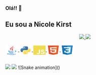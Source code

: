 ### Olá!! 👋
## Eu sou a Nicole Kirst
<div align="center">
  <a href="https://github.com/NicoleKirst">
  <img height="145em" src="https://github-readme-stats.vercel.app/api?username=NicoleKirst&theme=blue-green"/>
  <img height="145em" src="https://github-readme-stats.vercel.app/api/top-langs/?username=NicoleKirst&theme=blue-green"/>
</div>
<div style="display: inline_block"><br>
  <img align="center" alt="Nic-Java" height="30" width="40" src="https://raw.githubusercontent.com/devicons/devicon/master/icons/java/java-original.svg">
  <img align="center" alt="Nic-Python" height="30" width="40" src="https://raw.githubusercontent.com/devicons/devicon/master/icons/python/python-original.svg">
  <img align="center" alt="Nic-Js" height="30" width="40" src="https://raw.githubusercontent.com/devicons/devicon/master/icons/javascript/javascript-plain.svg">
  <img align="center" alt="Nic-HTML" height="30" width="40" src="https://raw.githubusercontent.com/devicons/devicon/master/icons/html5/html5-original.svg">
  <img align="center" alt="Nic-CSS" height="30" width="40" src="https://raw.githubusercontent.com/devicons/devicon/master/icons/css3/css3-original.svg"> 
</div>
  
  ##
 
<div> 
   <a href="https://www.linkedin.com/in/nicole-kirst-3769a5213/" target="_blank"><img src="https://img.shields.io/badge/-LinkedIn-%230077B5?style=for-the-badge&logo=linkedin&logoColor=white" target="_blank"></a> 
  <a href="https://www.instagram.com/nicolekirst/" target="_blank"><img src="https://img.shields.io/badge/-Instagram-%23E4405F?style=for-the-badge&logo=instagram&logoColor=white" target="_blank"></a>
  ![Snake animation]()
</div>
